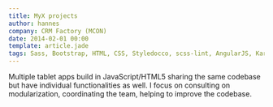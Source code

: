 ```yaml
---
title: MyX projects
author: hannes
company: CRM Factory (MCON)
date: 2014-02-01 00:00
template: article.jade
tags: Sass, Bootstrap, HTML, CSS, Styledocco, scss-lint, AngularJS, Karma, PhoneGap, Bower, grunt, gulp, git
---
```


Multiple tablet apps build in JavaScript/HTML5 sharing the same codebase but have individual functionalities as well. I focus on consulting on modularization, coordinating the team, helping to improve the codebase.